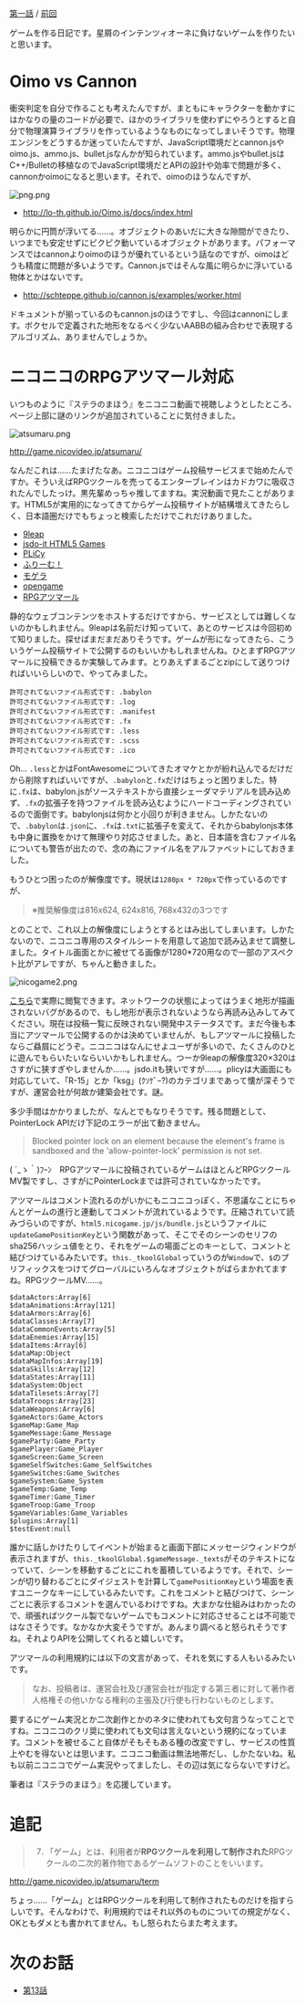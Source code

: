 [第一話](http://qiita.com/hiruberuto/items/5321d8cebce7b87851f6) / [前回](http://qiita.com/hiruberuto/items/d057a411bfd10a0b7924)

ゲームを作る日記です。星屑のインテンツィオーネに負けないゲームを作りたいと思います。

# Oimo vs Cannon

衝突判定を自分で作ることも考えたんですが、まともにキャラクターを動かすにはかなりの量のコードが必要で、ほかのライブラリを使わずにやろうとすると自分で物理演算ライブラリを作っているようなものになってしまいそうです。物理エンジンをどうするか迷っていたんですが、JavaScript環境だとcannon.jsやoimo.js、ammo.js、bullet.jsなんかが知られています。ammo.jsやbullet.jsはC++/Bulletの移植なのでJavaScript環境だとAPIの設計や効率で問題が多く、cannonかoimoになると思います。それで、oimoのほうなんですが、

![png.png](https://qiita-image-store.s3.amazonaws.com/0/64695/49144efb-7148-cfa5-a385-af008da30816.png)


* http://lo-th.github.io/Oimo.js/docs/index.html

明らかに円筒が浮いてる……。オブジェクトのあいだに大きな隙間ができたり、いつまでも安定せずにピクピク動いているオブジェクトがあります。パフォーマンスではcannonよりoimoのほうが優れているという話なのですが、oimoはどうも精度に問題が多いようです。Cannon.jsではそんな風に明らかに浮いている物体とかはないです。

* http://schteppe.github.io/cannon.js/examples/worker.html

ドキュメントが揃っているのもcannon.jsのほうですし、今回はcannonにします。ボクセルで定義された地形をなるべく少ないAABBの組み合わせで表現するアルゴリズム、ありませんでしょうか。






# ニコニコのRPGアツマール対応

いつものように『ステラのまほう』をニコニコ動画で視聴しようとしたところ、ページ上部に謎のリンクが追加されていることに気付きました。

![atsumaru.png](https://qiita-image-store.s3.amazonaws.com/0/64695/e7a680d1-bb9c-1fb8-2b50-ccde188cdaa0.png)

http://game.nicovideo.jp/atsumaru/

なんだこれは……たまげたなあ。ニコニコはゲーム投稿サービスまで始めたんですか。そういえばRPGツクールを売ってるエンターブレインはカドカワに吸収されたんでしたっけ。黒先輩めっちゃ推してますね。実況動画で見たことがあります。HTML5が実用的になってきてからゲーム投稿サイトが結構増えてきたらしく、日本語圏だけでもちょっと検索しただけでこれだけありました。

* [9leap](http://9leap.net/)
* [jsdo-it HTML5 Games](http://games.jsdo.it/)
* [PLiCy](https://plicy.net/)
* [ふりーむ！](http://www.freem.ne.jp/special/project/24)
* [モゲラ](http://mogera.jp/)
* [opengame](http://opgame.jp/)
* [RPGアツマール](http://game.nicovideo.jp/atsumaru/)

静的なウェブコンテンツをホストするだけですから、サービスとしては難しくないのかもしれません。9leapは名前だけ知っていて、あとのサービスは今回初めて知りました。探せばまだまだありそうです。ゲームが形になってきたら、こういうゲーム投稿サイトで公開するのもいいかもしれませんね。ひとまずRPGアツマールに投稿できるか実験してみます。とりあえずまるごとzipにして送りつければいいらしいので、やってみました。

```
許可されてないファイル形式です: .babylon
許可されてないファイル形式です: .log
許可されてないファイル形式です: .manifest
許可されてないファイル形式です: .fx
許可されてないファイル形式です: .less
許可されてないファイル形式です: .scss
許可されてないファイル形式です: .ico
```

Oh... `.less`とかはFontAwesomeについてきたオマケとかが紛れ込んでるだけだから削除すればいいですが、`.babylon`と`.fx`だけはちょっと困りました。特に`.fx`は、babylon.jsがソーステキストから直接シェーダマテリアルを読み込めず、`.fx`の拡張子を持つファイルを読み込むようにハードコーディングされているので面倒です。babylonjsは何かと小回りが利きません。しかたないので、`.babylon`は`.json`に、`.fx`は`.txt`に拡張子を変えて、それからbabylonjs本体も中身に置換をかけて無理やり対応させました。あと、日本語を含むファイル名についても警告が出たので、念の為にファイル名をアルファベットにしておきました。

もうひとつ困ったのが解像度です。現状は`1280px * 720px`で作っているのですが、

> ※推奨解像度は816x624, 624x816, 768x432の3つです

とのことで、これ以上の解像度にしようとするとはみ出してしまいます。しかたないので、ニコニコ専用のスタイルシートを用意して追加で読み込ませて調整しました。タイトル画面とかに被せてる画像が1280*720用なので一部のアスペクト比がアレですが、ちゃんと動きました。

![nicogame2.png](https://qiita-image-store.s3.amazonaws.com/0/64695/6ef164ea-e74c-3ad7-0466-ec364cb7d3cd.png)

[こちら](http://game.nicovideo.jp/atsumaru/games/gm799)で実際に閲覧できます。ネットワークの状態によってはうまく地形が描画されないバグがあるので、もし地形が表示されないようなら再読み込みしてみてください。現在は投稿一覧に反映されない開発中ステータスです。まだ今後も本当にアツマールで公開するのかは決めていませんが、もしアツマールに投稿したならご贔屓にどうぞ。ニコニコはなんにせよユーザが多いので、たくさんのひとに遊んでもらいたいならいいかもしれません。つーか9leapの解像度320×320はさすがに狭すぎやしませんか……。jsdo.itも狭いですが……。plicyは大画面にも対応していて、「R-15」とか「ksg」(ｸｿｹﾞｰ?)のカテゴリまであって懐が深そうですが、運営会社が何故か建築会社です。謎。

多少手間はかかりましたが、なんとでもなりそうです。残る問題として、PointerLock APIだけ下記のエラーが出て動きません。

> Blocked pointer lock on an element because the element's frame is sandboxed and the 'allow-pointer-lock' permission is not set.


( ´_ゝ｀)ﾌｰﾝ　RPGアツマールに投稿されているゲームはほとんどRPGツクールMV製ですし、さすがにPointerLockまでは許可されていなかったです。

アツマールはコメント流れるのがいかにもニコニコっぽく、不思議なことにちゃんとゲームの進行と連動してコメントが流れているようです。圧縮されていて読みづらいのですが、`html5.nicogame.jp/js/bundle.js`というファイルに`updateGamePositionKey`という関数があって、そこでそのシーンのセリフのsha256ハッシュ値をとり、それをゲームの場面ごとのキーとして、コメントと結びつけているみたいです。`this._tkoolGlobal`っていうのが`Window`で、`$`のプリフィックスをつけてグローバルにいろんなオブジェクトがばらまかれてますね。RPGツクールMV……。

```
$dataActors:Array[6]
$dataAnimations:Array[121]
$dataArmors:Array[6]
$dataClasses:Array[7]
$dataCommonEvents:Array[5]
$dataEnemies:Array[15]
$dataItems:Array[6]
$dataMap:Object
$dataMapInfos:Array[19]
$dataSkills:Array[12]
$dataStates:Array[11]
$dataSystem:Object
$dataTilesets:Array[7]
$dataTroops:Array[23]
$dataWeapons:Array[6]
$gameActors:Game_Actors
$gameMap:Game_Map
$gameMessage:Game_Message
$gameParty:Game_Party
$gamePlayer:Game_Player
$gameScreen:Game_Screen
$gameSelfSwitches:Game_SelfSwitches
$gameSwitches:Game_Switches
$gameSystem:Game_System
$gameTemp:Game_Temp
$gameTimer:Game_Timer
$gameTroop:Game_Troop
$gameVariables:Game_Variables
$plugins:Array[1]
$testEvent:null
```

誰かに話しかけたりしてイベントが始まると画面下部にメッセージウィンドウが表示されますが、`this._tkoolGlobal.$gameMessage._texts`がそのテキストになっていて、シーンを移動するごとにこれを蓄積しているようです。それで、シーンが切り替わるごとにダイジェストを計算して`gamePositionKey`という場面を表すユニークなキーにしているみたいです。これをコメントと結びつけて、シーンごとに表示するコメントを選んでいるわけですね。大まかな仕組みはわかったので、頑張ればツクール製でないゲームでもコメントに対応させることは不可能ではなさそうです。なかなか大変そうですが。あんまり調べると怒られそうですね。それよりAPIを公開してくれると嬉しいです。

アツマールの利用規約には以下の文言があって、それを気にする人もいるみたいです。

> なお、投稿者は、運営会社及び運営会社が指定する第三者に対して著作者人格権その他いかなる権利の主張及び行使も行わないものとします。

要するにゲーム実況とか二次創作とかのネタに使われても文句言うなってことですね。ニコニコのクリ奨に使われても文句は言えないという規約になっています。コメントを被せること自体がそもそもある種の改変ですし、サービスの性質上やむを得ないとは思います。ニコニコ動画は無法地帯だし、しかたないね。私も以前ニコニコでゲーム実況やってましたし、その辺は気にならないですけど。

筆者は『ステラのまほう』を応援しています。

# 追記

> 7.	「ゲーム」とは、利用者が**RPGツクールを利用して制作された**RPGツクールの二次的著作物であるゲームソフトのことをいいます。

http://game.nicovideo.jp/atsumaru/term 

ちょっ……「ゲーム」とはRPGツクールを利用して制作されたものだけを指すらしいです。そんなわけで、利用規約ではそれ以外のものについての規定がなく、OKともダメとも書かれてません。もし怒られたらまた考えます。

# 次のお話

* [第13話](http://qiita.com/hiruberuto/items/c9701d80db46b7850f58)



